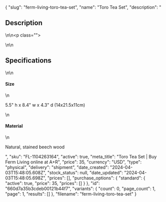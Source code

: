 {
  "slug": "ferm-living-toro-tea-set",
  "name": "Toro Tea Set",
  "description": "<h2>Description</h2>\n<!-- split -->\n<p class=\"\"> </p>\n<!-- split -->\n<h2>Specifications</h2>\n<!-- split -->\n<h4>Size</h4>\n<p>5.5\" h x 8.4\" w x 4.3\" d (14x21.5x11cm)</p>\n<h4>Material</h4>\n<p>Natural, stained beech wood</p>",
  "sku": "FL-1104263164",
  "active": true,
  "meta_title": "Toro Tea Set | Buy Ferm Living online at A+R",
  "price": 35,
  "currency": "USD",
  "type": "physical",
  "delivery": "shipment",
  "date_created": "2024-04-03T15:48:05.608Z",
  "stock_status": null,
  "date_updated": "2024-04-03T15:48:05.698Z",
  "prices": [],
  "purchase_options": {
    "standard": {
      "active": true,
      "price": 35,
      "prices": []
    }
  },
  "id": "660d7a35b3cdeb00121b44f7",
  "variants": {
    "count": 0,
    "page_count": 1,
    "page": 1,
    "results": []
  },
  "filename": "ferm-living-toro-tea-set"
}